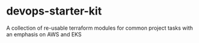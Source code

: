 # devops-starter-kit
A collection of re-usable terraform modules for common project tasks with an emphasis on AWS and EKS
